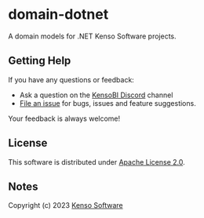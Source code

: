# domain-dotnet

A domain models for .NET Kenso Software projects.

## Getting Help

If you have any questions or feedback:

- Ask a question on the [KensoBI Discord](https://discord.gg/JDzMTcQBca) channel
- [File an issue](https://github.com/KensoBI/domain-dotnet/issues/new) for bugs, issues and feature suggestions.

Your feedback is always welcome!

## License

This software is distributed under [Apache License 2.0](license).

## Notes

Copyright (c)
2023 [Kenso Software](https://kensobi.com)
